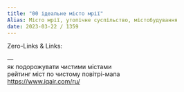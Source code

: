 ```yaml
---
title: "00 ідеальне місто мрії"
Alias: Місто мрії, утопічне суспільство, містобудування
date: 2023-03-22 / 1359  
---
```

Zero-Links & Links:  


—  
як подорожувати чистими містами  
рейтинг міст по чистому повітрі-мапа  
https://www.iqair.com/ru/